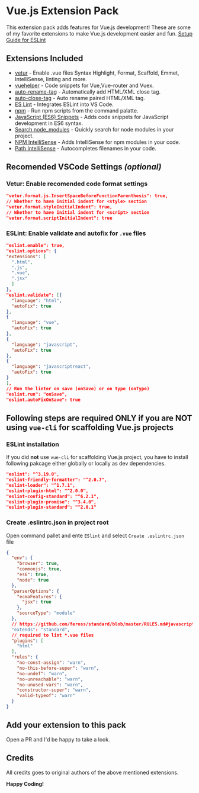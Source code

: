 # Vue.js Extension Pack

This extension pack adds features for Vue.js development! These are some of my favorite extensions to make Vue.js development easier and fun. [Setup Guide for ESLint](#Recomended-Settings)

## Extensions Included

* [vetur](https://marketplace.visualstudio.com/items?itemName=octref.vetur) - Enable .vue files Syntax Highlight, Format, Scaffold, Emmet, IntelliSense, linting and more.
* [vuehelper](https://marketplace.visualstudio.com/items?itemName=oysun.vuehelper) - Code snippets for Vue,Vue-router and Vuex.
* [auto-rename-tag](https://marketplace.visualstudio.com/items?itemName=formulahendry.auto-rename-tag) - Automatically add HTML/XML close tag.
* [auto-close-tag](https://marketplace.visualstudio.com/items?itemName=formulahendry.auto-close-tag) - Auto rename paired HTML/XML tag.
* [ES Lint](https://marketplace.visualstudio.com/items?itemName=dbaeumer.vscode-eslint) - Integrates ESLint into VS Code.
* [npm](https://marketplace.visualstudio.com/items?itemName=eg2.vscode-npm-script) - Run npm scripts from the command palatte.
* [JavaScript (ES6) Snippets](https://marketplace.visualstudio.com/items?itemName=xabikos.JavaScriptSnippets) - Adds code snippets for JavaScript development in ES6 syntax.
* [Search node_modules](https://marketplace.visualstudio.com/items?itemName=jasonnutter.search-node-modules) - Quickly search for node modules in your project.
* [NPM IntelliSense](https://marketplace.visualstudio.com/items?itemName=christian-kohler.npm-intellisense) - Adds IntelliSense for npm modules in your code.
* [Path IntelliSense](https://marketplace.visualstudio.com/items?itemName=christian-kohler.path-intellisense) - Autocompletes filenames in your code.

## Recomended VSCode Settings *(optional)*

### Vetur: Enable recomended code format settings

``` json
"vetur.format.js.InsertSpaceBeforeFunctionParenthesis": true,
// Whether to have initial indent for <style> section
"vetur.format.styleInitialIndent": true,
// Whether to have initial indent for <script> section
"vetur.format.scriptInitialIndent": true
```

### ESLint: Enable validate and autofix for `.vue` files

``` json
"eslint.enable": true,
"eslint.options": {
"extensions": [
  ".html",
  ".js",
  ".vue",
  ".jsx"
  ]
},
"eslint.validate": [{
  "language": "html",
  "autoFix": true
},
{
  "language": "vue",
  "autoFix": true
},
{
  "language": "javascript",
  "autoFix": true
},
{
  "language": "javascriptreact",
  "autoFix": true
}
],
// Run the linter on save (onSave) or on type (onType)
"eslint.run": "onSave",
"eslint.autoFixOnSave": true
```

## Following steps are required **ONLY** if you are **NOT** using `vue-cli` for scaffolding Vue.js projects

### ESLint installation

If you did **not** use `vue-cli` for scaffolding Vue.js project, you have to install following pakcage either globally or locally as dev dependencies.

``` json
"eslint": "^3.19.0",
"eslint-friendly-formatter": "^2.0.7",
"eslint-loader": "^1.7.1",
"eslint-plugin-html": "^2.0.0",
"eslint-config-standard": "^6.2.1",
"eslint-plugin-promise": "^3.4.0",
"eslint-plugin-standard": "^2.0.1"
```

### Create .eslintrc.json in project root

Open command pallet and ente `ESlint` and select `Create .eslintrc.json` file

``` json
{
  "env": {
    "browser": true,
    "commonjs": true,
    "es6": true,
    "node": true
  },
  "parserOptions": {
    "ecmaFeatures": {
      "jsx": true
    },
    "sourceType": "module"
  },
  // https://github.com/feross/standard/blob/master/RULES.md#javascript-standard-style
  "extends": "standard",
  // required to lint *.vue files
  "plugins": [
    "html"
  ],
  "rules": {
    "no-const-assign": "warn",
    "no-this-before-super": "warn",
    "no-undef": "warn",
    "no-unreachable": "warn",
    "no-unused-vars": "warn",
    "constructor-super": "warn",
    "valid-typeof": "warn"
  }
}

```

## Add your extension to this pack

Open a PR and I'd be happy to take a look.

## Credits

All credits goes to original authors of the above mentioned extensions.

**Happy Coding!**
